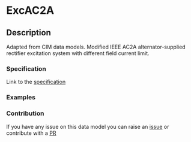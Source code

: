 # ExcAC2A

## Description 

Adapted from CIM data models. Modified IEEE AC2A alternator-supplied rectifier excitation system with different field current limit.
### Specification

Link to the [specification](https://smart-data-models.github.io/dataModel.EnergyCIM/ExcAC2A/doc/spec.md)
### Examples
### Contribution

 If you have any issue on this data model you can raise an [issue](https://github.com/smart-data-models/dataModel.EnergyCIM/issues)  or contribute with a [PR](https://github.com/smart-data-models/dataModel.EnergyCIM/pulls)